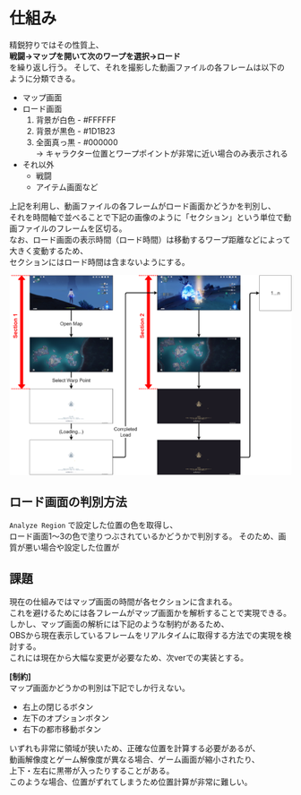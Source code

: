 # 仕組み

精鋭狩りではその性質上、  
**戦闘→マップを開いて次のワープを選択→ロード**  
を繰り返し行う。
そして、それを撮影した動画ファイルの各フレームは以下のように分類できる。

- マップ画面
- ロード画面
    1. 背景が白色 - #FFFFFF
    2. 背景が黒色 - #1D1B23
    3. 全面真っ黒 - #000000  
       → キャラクター位置とワープポイントが非常に近い場合のみ表示される
- それ以外
    - 戦闘
    - アイテム画面など

上記を利用し、動画ファイルの各フレームがロード画面かどうかを判別し、  
それを時間軸で並べることで下記の画像のように「セクション」という単位で動画ファイルのフレームを区切る。  
なお、ロード画面の表示時間（ロード時間）は移動するワープ距離などによって大きく変動するため、  
セクションにはロード時間は含まないようにする。

![](./img/mechanism.drawio.png)

## ロード画面の判別方法

`Analyze Region` で設定した位置の色を取得し、  
ロード画面1～3の色で塗りつぶされているかどうかで判別する。
そのため、画質が悪い場合や設定した位置が

## 課題

現在の仕組みではマップ画面の時間が各セクションに含まれる。  
これを避けるためには各フレームがマップ画面かを解析することで実現できる。  
しかし、マップ画面の解析には下記のような制約があるため、  
OBSから現在表示しているフレームをリアルタイムに取得する方法での実現を検討する。  
これには現在から大幅な変更が必要なため、次verでの実装とする。

**[制約]**  
マップ画面かどうかの判別は下記でしか行えない。

- 右上の閉じるボタン
- 左下のオプションボタン
- 右下の都市移動ボタン

いずれも非常に領域が狭いため、正確な位置を計算する必要があるが、  
動画解像度とゲーム解像度が異なる場合、ゲーム画面が縮小されたり、  
上下・左右に黒帯が入ったりすることがある。  
このような場合、位置がずれてしまうため位置計算が非常に難しい。
